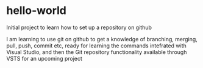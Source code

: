 # hello-world
Initial project to learn how to set up a repository on github

I am learning to use git on github to get a knowledge of branching, merging, pull, push, commit etc, ready for learning the commands intefrated with Visual Studio, and then the Git repository functionality available through VSTS for an upcoming project
